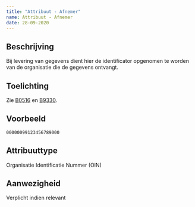 ```yaml
---
title: "Attribuut - Afnemer"
name: Attribuut - Afnemer
date: 28-09-2020
---
```


## Beschrijving
Bij levering van gegevens dient hier de identificator opgenomen te worden van de organisatie die de gegevens ontvangt.

## Toelichting
Zie [B0516](../../../achtergronddocumentatie/ontwerp/artefacten/0516.md) en [B9330](../../../achtergronddocumentatie/ontwerp/artefacten/9330.md).

## Voorbeeld
`00000099123456789000`

## Attribuuttype
Organisatie Identificatie Nummer (OIN)

## Aanwezigheid
Verplicht indien relevant
